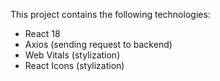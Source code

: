 This project contains the following technologies:
- React 18
- Axios (sending request to backend)
- Web Vitals (stylization)
- React Icons (stylization)
